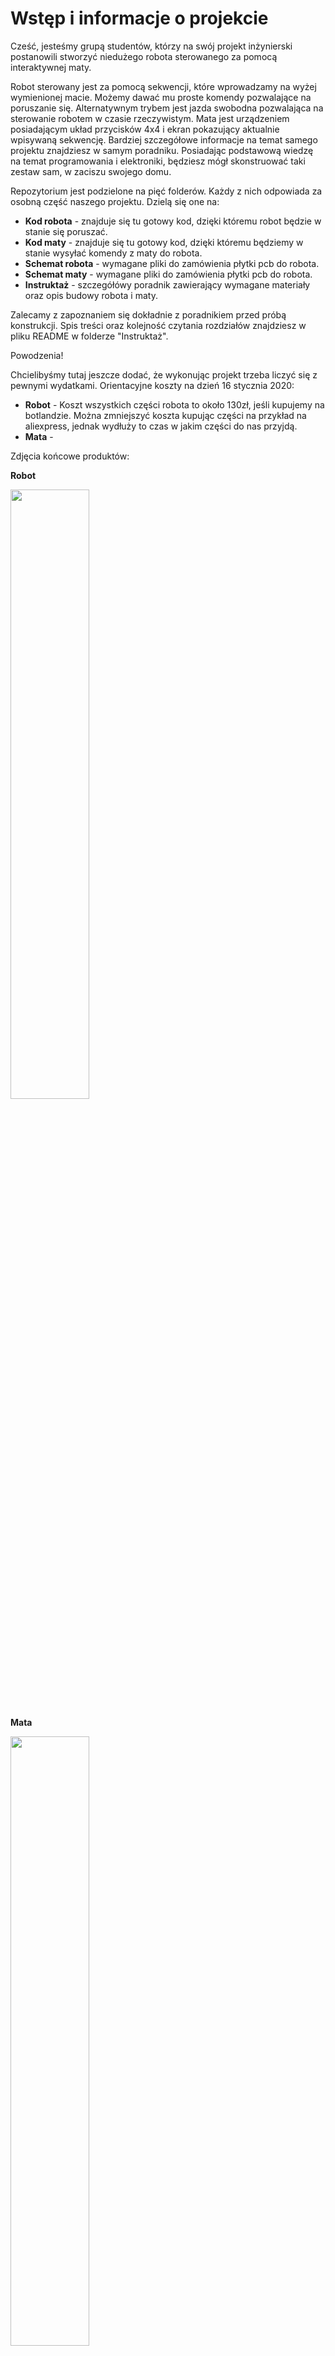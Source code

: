 # Wstęp i informacje o projekcie
Cześć, jesteśmy grupą studentów, którzy na swój projekt inżynierski postanowili stworzyć niedużego robota sterowanego za pomocą interaktywnej maty.

Robot sterowany jest za pomocą sekwencji, które wprowadzamy na wyżej wymienionej macie. Możemy dawać mu proste komendy pozwalające na poruszanie się. Alternatywnym trybem jest jazda swobodna pozwalająca na sterowanie robotem w czasie rzeczywistym. Mata jest urządzeniem posiadającym układ przycisków 4x4 i ekran pokazujący aktualnie wpisywaną sekwencję. Bardziej szczegółowe informacje na temat samego projektu znajdziesz w samym poradniku. Posiadając podstawową wiedzę na temat programowania i elektroniki, będziesz mógł skonstruować taki zestaw sam, w zaciszu swojego domu. 

Repozytorium jest podzielone na pięć folderów. Każdy z nich odpowiada za osobną część naszego projektu.
Dzielą się one na:
* **Kod robota** - znajduje się tu gotowy kod, dzięki któremu robot będzie w stanie się poruszać.
* **Kod maty** - znajduje się tu gotowy kod, dzięki któremu będziemy w stanie wysyłać komendy z maty do robota.
* **Schemat robota** - wymagane pliki do zamówienia płytki pcb do robota.
* **Schemat maty** - wymagane pliki do zamówienia płytki pcb do robota.
* **Instruktaż** - szczegółówy poradnik zawierający wymagane materiały oraz opis budowy robota i maty.

Zalecamy z zapoznaniem się dokładnie z poradnikiem przed próbą konstrukcji. Spis treści oraz kolejność czytania rozdziałów znajdziesz w pliku README w folderze "Instruktaż".

Powodzenia!

Chcielibyśmy tutaj jeszcze dodać, że wykonując projekt trzeba liczyć się z pewnymi wydatkami.
Orientacyjne koszty na dzień 16 stycznia 2020:
* **Robot** - Koszt wszystkich części robota to około 130zł, jeśli kupujemy na botlandzie. Można zmniejszyć koszta kupując części na przykład na aliexpress, jednak wydłuży to czas w jakim części do nas przyjdą.
* **Mata** - 

Zdjęcia końcowe produktów:

**Robot**

<img src=https://github.com/domiipl/Projekt-Inz-Pliki/blob/master/Instrukta%C5%BC/Zdj%C4%99ciaRobot/image_0.jpg width="50%" height="50%">

**Mata**

<img src=https://github.com/domiipl/Projekt-Inz-Pliki/blob/master/Instrukta%C5%BC/Zdj%C4%99ciaMata/image_0.png width="50%" height="50%">

W razie problemów, możesz kontaktować się z nami pod tym adresem e-mail:
## **projektinzrobot@gmail.com**
